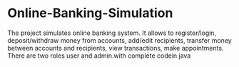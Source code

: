 # Online-Banking-Simulation
The project simulates online banking system. It allows to register/login, deposit/withdraw money from accounts, add/edit recipients, transfer money between accounts and recipients, view transactions, make appointments. There are two roles user and admin.with complete codein java

